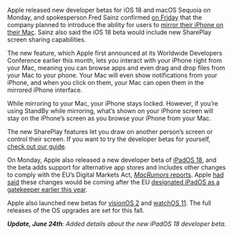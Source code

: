 Apple released new developer betas for iOS 18 and macOS Sequoia on Monday, and spokesperson Fred Sainz confirmed [on Friday](/2024/6/21/24183251/apple-eu-delay-ai-screen-mirroring-shareplay-dma) that the company planned to introduce the ability for users to [mirror their iPhone on their Mac](/2024/6/10/24170586/macos-15-mac-apple-ai-wwdc-2024#:~:text=The%20Mac%20is%20also%20getting%20iPhone%20mirroring%2C). Sainz also said the iOS 18 beta would include new SharePlay screen sharing capabilities.

The new feature, which Apple first announced at its Worldwide Developers Conference earlier this month, lets you interact with your iPhone right from your Mac, meaning you can browse apps and even drag and drop files from your Mac to your phone. Your Mac will even show notifications from your iPhone, and when you click on them, your Mac can open them in the mirrored iPhone interface.

While mirroring to your Mac, your iPhone stays locked. However, if you’re using StandBy while mirroring, what’s shown on your iPhone screen will stay on the iPhone’s screen as you browse your iPhone from your Mac.

The new SharePlay features let you draw on another person’s screen or control their screen. If you want to try the developer betas for yourself, [check out our guide](/24175976/ios-18-developer-public-betas-install-how-to).

On Monday, Apple also released a new developer beta of [iPadOS 18](/2024/6/10/24140821/apple-ipados-18-features-updates-apps-wwdc-2024), and the beta adds support for alternative app stores and includes other changes to comply with the EU’s Digital Markets Act, [*MacRumors* reports](https://www.macrumors.com/2024/06/24/ipados-18-beta-2-includes-eu-changes/). Apple [had said](/2024/5/2/24147225/apple-ios-iphone-ipad-core-technology-fee-eu) these changes would be coming after the EU [designated iPadOS as a gatekeeper earlier this year](/2024/4/29/24144209/ipados-ipad-eu-commission-dma-rules-compliance-regulation).

Apple also launched new betas for [visionOS 2](/2024/6/10/24171950/apple-vision-pro-wwdc-2024-visionos-2-first-party-native-apps) and [watchOS 11](/2024/6/10/24170653/apple-watch-watchos-11-features-updates-wwdc). The full releases of the OS upgrades are set for this fall.

***Update, June 24th**: Added details about the new iPadOS 18 developer beta.*
